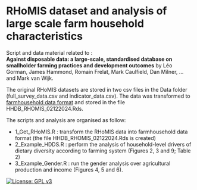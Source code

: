 # RHoMIS dataset and analysis of large scale farm household characteristics

Script and data material related to :  
**Against disposable data: a large-scale, standardised database on smallholder farming practices and development outcomes** by Léo Gorman, James Hammond, Romain Frelat, Mark Caulfield,  Dan Milner, ... and Mark van Wijk.



The original RHoMIS datasets are stored in two csv files in the Data folder (full_survey_data.csv and indicator_data.csv). The data was transformed to [farmhousehold data format](https://github.com/rfrelat/farmhousehold) and stored in the file HHDB_RHOMIS_02122024.Rds.   


The scripts and analysis are organised as follow:  

- 1_Get_RHoMIS.R : transform the RHoMIS data into farmhousehold data format (the file HHDB_RHOMIS_02122024.Rds is created)  
- 2_Example_HDDS.R : perform the analysis of household-level drivers of dietary diversity according to farming system (Figures 2, 3 and 9; Table 2)  
- 3_Example_Gender.R : run the gender analysis over agricultural production and income (Figures 4, 5 and 6).






[![License: GPL v3](https://img.shields.io/badge/License-GPLv3-blue.svg)](https://www.gnu.org/licenses/gpl-3.0)



